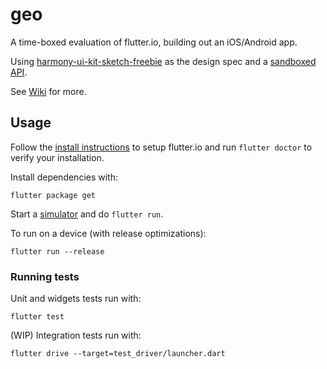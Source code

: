 # geo

A time-boxed evaluation of flutter.io, building out an iOS/Android app.

Using [harmony-ui-kit-sketch-freebie](https://www.sketchappsources.com/free-source/2657-harmony-ui-kit-sketch-freebie-resource.html) as the design spec and a [sandboxed API](https://getsandbox.com/sandboxes/willyweather-stub).

See [Wiki](https://github.com/rhydiant/geo-flutterio/wiki) for more.


## Usage

Follow the [install instructions](https://flutter.io/setup-macos/) to setup flutter.io and run `flutter doctor` to verify your installation.

Install dependencies with:

    flutter package get

Start a [simulator](https://github.com/rhydiant/geo-flutterio/wiki/Simulators) and do `flutter run`.

To run on a device (with release optimizations):

    flutter run --release

### Running tests

Unit and widgets tests run with:

    flutter test
    
(WIP) Integration tests run with:

    flutter drive --target=test_driver/launcher.dart 
